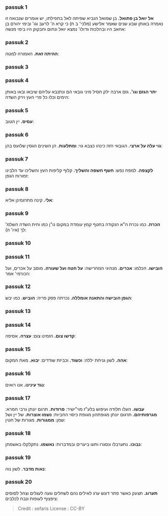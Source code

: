 
### passuk 1
<b>אל יואל בן פתואל.</b> בן שמואל הנביא שפיתה לאל בתפילתו, יש אומרים שנבואה זו נאמרה באותן שבע שנים שאמר אלישע (מלכי' ב ח) כי קרא ה' לרעב וגו' ובימי יהורם בן אחאב היו ובהלכות גדולו' נמצא יואל ונחום וחבקוק היו בימי מנשה:

### passuk 2
<b>ההיתה זאת.</b> האמורה למטה:

### passuk 3

### passuk 4
<b>יתר הגזם וגו'.</b> גזם ארבה ילק חסיל מיני גובאי הם ונתנבא עליהם שיבאו ובאו באותן הימים וכלו כל פרי העץ וירק השדה:

### passuk 5
<b>עסיס.</b> יין הטוב:

### passuk 6
<b>גוי עלה על ארצי.</b> הגובאי הזה כינהו כצבא גוי:
<b>ומתלעות.</b> הן השינים הגסין שלועס בהן:

### passuk 7
<b>לקצפה.</b> למפח נפש:
<b>חשף חשפה והשליך.</b> קלוף קליפות העץ והשליכו עד הלבינו זמורות הגפן:

### passuk 8
<b>אלי.</b> קינה מתרגמינן אליא:

### passuk 9
<b>הכרת.</b> כמו נכרת ה"א הנקודה בחטף קמץ עומדת במקום נו"ן כמו וחית השדה השלמ' לך (איו' ה):

### passuk 10

### passuk 11
<b>הובישו.</b> הכלמו:
<b>אכרים.</b> מנהיגי המחרישה:
<b>על חטה ועל שעורה.</b> מוסב על אכרים, ועל הכורמי' אמר:

### passuk 12
<b>הגפן הובישה והתאנה אומללה.</b> נכרתה פסק פריה:
<b>הוביש.</b> כמו יבש:

### passuk 13

### passuk 14
<b>קדשו צום.</b> הזמינו צום:
<b>עצרה.</b> אסיפה:

### passuk 15
<b>אהה.</b> לשון גניחת יללה:
<b>וכשוד.</b> וכביזת שודדים:
<b>יבוא.</b> מאת המקום:

### passuk 16
<b>נגד עינינו.</b> אנו רואים:

### passuk 17
<b>עבשו.</b> העלו חלודה ועיפוש בלע"ז מוי"ישיר: 
<b>פרודות.</b> תרגם יונתן גרבי חמרא:
<b>מגרפותיהם.</b> תרגום יונתן מגופתהון מגופת כיסוי החביות:
<b>נשמו אוצרות.</b> של יין ושל שמן:
<b>ממגורות.</b> מגורות של חטין:

### passuk 18
<b>נבוכו.</b> נתערבלו ונסגרו ותעו ביערים ובמדברות:
<b>נאשמו.</b> נתקלקלו באשמתן:

### passuk 19
<b>נאות מדבר.</b> לשון נוה:

### passuk 20
<b>תערוג.</b> תצעק כאשר פתר דונש ערג לאילים נהם לשחלים וגעה לעגלים וצהל לסוסים ציפצוף לעופות ונבח לכלבים:

>Credit : sefaris
>License : CC-BY